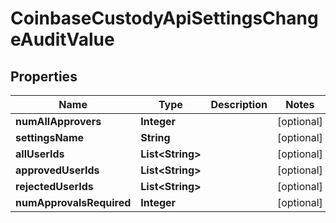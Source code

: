 
# CoinbaseCustodyApiSettingsChangeAuditValue

## Properties
Name | Type | Description | Notes
------------ | ------------- | ------------- | -------------
**numAllApprovers** | **Integer** |  |  [optional]
**settingsName** | **String** |  |  [optional]
**allUserIds** | **List&lt;String&gt;** |  |  [optional]
**approvedUserIds** | **List&lt;String&gt;** |  |  [optional]
**rejectedUserIds** | **List&lt;String&gt;** |  |  [optional]
**numApprovalsRequired** | **Integer** |  |  [optional]



